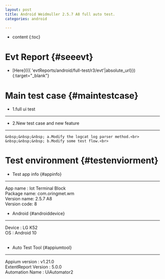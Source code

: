 ```yaml
---
layout: post
title: Android Weidmuller 2.5.7 A8 full auto test.
categories: android

---
```

* content
{:toc}

Evt Report  {#seeevt}
====================================
 + [Here]({{ 'evtReports/android/full-test/r3/evt'|absolute_url}}){:target="_blank"}

Main test case {#maintestcase}
====================================
 
+ 1.full ui test
------------------------------------
+ 2.New test case and new feature
------------------------------------
    &nbsp;&nbsp;&nbsp; a.Modify the logcat log parser method.<br>
    &nbsp;&nbsp;&nbsp; b.Modify some test flow.<br>


Test environment {#testenviorment}
====================================
+ Test app info  {#appinfo}
------------------------------------
  App name : Iot Terminal Block <br>
  Package name: com.oringmet.wm  <br>
  Version name: 2.5.7 A8  <br>
  Version code: 8 

+ Android   {#androiddevice}
------------------------------------
  Device : LG K52 <br>
  OS : Android 10 <br><br>
+ Auto Test Tool   {#appiumtool}
------------------------------------
  Appium version : v1.21.0 <br>
  ExtentReport Version : 5.0.0 <br>
  Automation Name  : UiAutomator2 <br><br>


